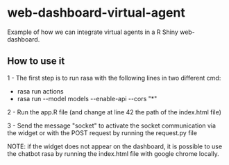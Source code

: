 # web-dashboard-virtual-agent
Example of how we can integrate virtual agents in a R Shiny web-dashboard.


## How to use it

1 - The first step is to run rasa with the following lines in two different cmd: 
- rasa run actions
- rasa run --model models --enable-api --cors "*"

2 - Run the app.R file (and change at line 42 the path of the index.html file)

3 - Send the message "socket" to activate the socket communication via the widget or with the POST request by running the request.py file

NOTE: if the widget does not appear on the dashboard, it is possible to use the chatbot rasa by running the index.html file with google chrome locally.

